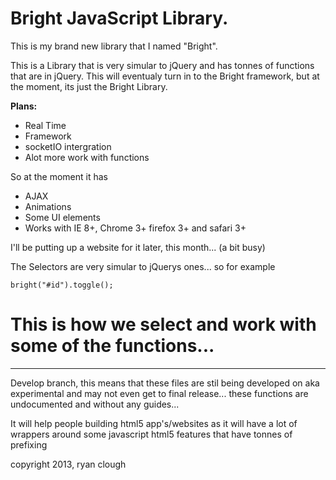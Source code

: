 Bright JavaScript Library.
======

This is my brand new library that I named "Bright".

This is a Library that is very simular to jQuery and has tonnes of functions that are in jQuery. This will eventualy turn in
to the Bright framework, but at the moment, its just the Bright Library. 


<b>Plans:</b>
<ul>
  <li> Real Time </li>
  <li> Framework </li>
  <li> socketIO intergration </li>
  <li> Alot more work with functions </li>
</ul>

So at the moment it has 
<ul>
  <li> AJAX </li>
  <li> Animations </li>
  <li> Some UI elements </li>
  <li> Works with IE 8+, Chrome 3+ firefox 3+ and safari 3+ </li>
</ul>

I'll be putting up a website for it later, this month... (a bit busy) 



The Selectors are very simular to jQuerys ones... so for example
<pre><code>bright("#id").toggle();</code></pre>


This is how we select and work with some of the functions...
=======
----

Develop branch, this means that these files are stil being developed on aka experimental and may not even get to final release... these functions are undocumented and without any guides...


It will help people building html5 app's/websites as it will have a lot of wrappers around some javascript html5 features that have tonnes of prefixing



copyright 2013, ryan clough

